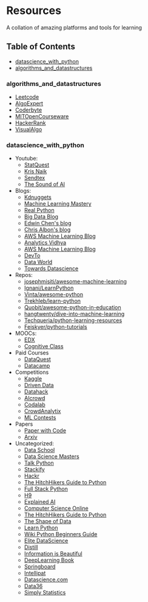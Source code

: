 # Resources

A collation of amazing platforms and tools for learning

## Table of Contents

- [datascience_with_python](https://github.com/joymichs/resources#datascience_with_python)
- [algorithms_and_datastructures](https://github.com/joymichs/resources#algorithms_and_datastructures)

### algorithms_and_datastructures

- [Leetcode](https://leetcode.com/)
- [AlgoExpert](https://www.algoexpert.io/product)
- [Coderbyte](https://www.coderbyte.com/)
- [MITOpenCourseware](https://ocw.mit.edu/courses/electrical-engineering-and-computer-science/6-006-introduction-to-algorithms-fall-2011/lecture-videos/)
- [HackerRank](https://www.hackerrank.com/domains)
- [VisualAlgo](https://visualgo.net/en)

### datascience_with_python

- Youtube:
  - [StatQuest](https://www.youtube.com/user/joshstarmer)
  - [Kris Naik](https://www.youtube.com/user/krishnaik06)
  - [Sendtex](https://www.youtube.com/channel/UCfzlCWGWYyIQ0aLC5w48gBQ)
  - [The Sound of AI](https://www.youtube.com/channel/UCZPFjMe1uRSirmSpznqvJfQ/playlists)
- Blogs:
  - [Kdnuggets](https://www.kdnuggets.com/)
  - [Machine Learning Mastery](https://machinelearningmastery.com/)
  - [Real Python](https://realpython.com/)
  - [Big Data Blog](http://blog.bigdataweek.com/)
  - [Edwin Chen's blog](http://blog.echen.me/)
  - [Chris Albon's blog](https://chrisalbon.com/)
  - [AWS Machine Learning Blog](https://aws.amazon.com/blogs/machine-learning/)
  - [Analytics Vidhya](https://www.analyticsvidhya.com/blog/)
  - [AWS Machine Learning Blog](https://aws.amazon.com/blogs/machine-learning/)
  - [DevTo](https://dev.to/t/python)
  - [Data World](https://data.world/blog)
  - [Towards Datascience](https://towardsdatascience.com/)
- Repos:
  - [josephmisiti/awesome-machine-learning](https://github.com/josephmisiti/awesome-machine-learning)
  - [Ignani/LearnPython](https://github.com/ignani/LearnPython)
  - [Vinta/awesome-python](https://github.com/vinta/awesome-python)
  - [Trekhleb/learn-python](https://github.com/trekhleb/learn-python)
  - [Quobit/awesome-python-in-education](https://github.com/quobit/awesome-python-in-education)
  - [hangtwenty/dive-into-machine-learning](https://github.com/hangtwenty/dive-into-machine-learning)
  - [Techqueria/python-learning-resources](https://github.com/techqueria/python-learning-resources)
  - [Feiskyer/python-tutorials](https://github.com/feiskyer/python-tutorials)
- MOOCs:
  - [EDX](https://www.edx.org/learn/data-science)
  - [Cognitive Class](https://cognitiveclass.ai/)
- Paid Courses
  - [DataQuest](https://www.dataquest.io/)
  - [Datacamp](https://datacamp.com/)
- Competitions
  - [Kaggle](https://www.kaggle.com/)
  - [Driven Data](https://drivendata.org)
  - [Datahack](http://datahack.analyticsvidhya.com/)
  - [AIcrowd](https://www.aicrowd.com/)
  - [Codalab](https://competitions.codalab.org/competitions/)
  - [CrowdAnalytix](https://www.crowdanalytix.com/community)
  - [ML Contests](https://mlcontests.com/)
- Papers
  - [Paper with Code](https://paperswithcode.com/)
  - [Arxiv](https://arxiv.org/list/stat.ML/recent)
- Uncategorized:
  - [Data School](https://www.dataschool.io/resources/)
  - [Data Science Masters](http://datasciencemasters.org/)
  - [Talk Python](https://training.talkpython.fm/courses/explore_python_jumpstart/python-language-jumpstart-building-10-apps)
  - [Stackify](https://stackify.com/learn-python-tutorials/)
  - [Hackr](https://hackr.io/tutorials/learn-python)
  - [The HitchHikers Guide to Python](https://docs.python-guide.org/intro/learning/)
  - [Full Stack Python](https://www.fullstackpython.com/best-python-resources.html)
  - [H9](https://hakin9.org/list-of-free-python-resources/)
  - [Explained AI](https://explained.ai/)
  - [Computer Science Online](https://www.computerscienceonline.org/learn-python/)
  - [The HitchHikers Guide to Python](https://docs.python-guide.org/intro/learning/)
  - [The Shape of Data](https://shapeofdata.wordpress.com/about/)
  - [Learn Python](https://www.computerscienceonline.org/learn-python/)
  - [Wiki Python Beginners Guide](https://wiki.python.org/moin/BeginnersGuide/Programmers)
  - [Elite DataScience](https://elitedatascience.com/data-science-resources)
  - [Distill](https://distill.pub/)
  - [Information is Beautiful](https://informationisbeautiful.net/blog/)
  - [DeepLearning Book](http://www.deeplearningbook.org/)
  - [Springboard](https://www.springboard.com/workshops/data-science-career-track?afmc=2h)
  - [Intellipat](https://intellipaat.com/tutorials/)
  - [Datascience.com](http://101.datascience.community/)
  - [Data36](https://data36.com/)
  - [Simply Statistics](https://simplystatistics.org/)
